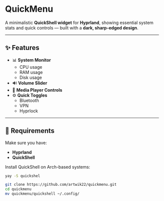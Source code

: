 # QuickMenu

A minimalistic **QuickShell widget** for **Hyprland**, showing essential system stats and quick controls — built with a **dark, sharp-edged design**.

---

## ✨ Features

- 📊 **System Monitor**
  - CPU usage
  - RAM usage
  - Disk usage
- 🔊 **Volume Slider**
- 🎵 **Media Player Controls**
- ⚙️ **Quick Toggles**
  - Bluetooth
  - VPN
  - Hyprlock

---

## 🧩 Requirements

Make sure you have:

- **Hyprland**
- **QuickShell**

Install QuickShell on Arch-based systems:

```bash
yay -S quickshel
```
```bash
git clone https://github.com/artwik22/quickmenu.git
cd quickmenu
mv quickmenu/quickshell ~/.config/
```

